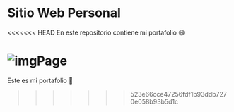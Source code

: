 # Sitio Web Personal


<<<<<<< HEAD
En este repositorio contiene mi portafolio :smiley:



![imgPage](img/pagina.gif)
=======
Este es mi portafolio :purple_heart:
>>>>>>> 523e66cce47256fdf1b93ddb7270e058b93b5d1c
